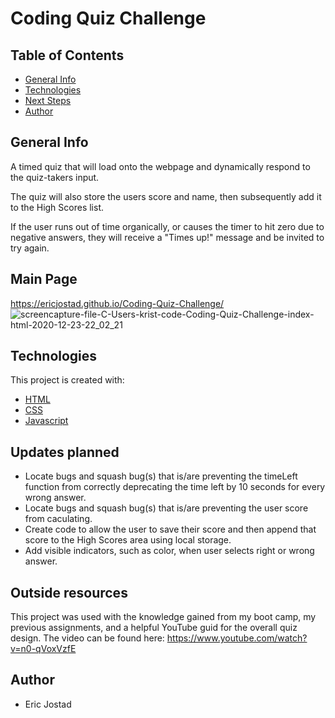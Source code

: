 # Coding Quiz Challenge

## Table of Contents
- [General Info](#general-info)
- [Technologies](#technologies)
- [Next Steps](#next-Steps)
- [Author](#author)

## General Info
A timed quiz that will load onto the webpage and dynamically respond to the quiz-takers input.

The quiz will also store the users score and name, then subsequently add it to the High Scores list. 

If the user runs out of time organically, or causes the timer to hit zero due to negative answers, they 
will receive a "Times up!" message and be invited to try again.

## Main Page
https://ericjostad.github.io/Coding-Quiz-Challenge/
![screencapture-file-C-Users-krist-code-Coding-Quiz-Challenge-index-html-2020-12-23-22_02_21](https://user-images.githubusercontent.com/71619046/103065107-98f56100-456a-11eb-9d26-a98a15dd20f4.png)

## Technologies
This project is created with:
- [HTML](https://html.com/)
- [CSS](https://www.w3.org/Style/CSS/Overview.en.html)
- [Javascript](https://www.javascript.com/)

## Updates planned
- Locate bugs and squash bug(s) that is/are preventing the timeLeft function from correctly deprecating the time left by 10 seconds for every wrong answer. 
- Locate bugs and squash bug(s) that is/are preventing the user score from caculating. 
- Create code to allow the user to save their score and then append that score to the High Scores area using local storage. 
- Add visible indicators, such as color, when user selects right or wrong answer. 

## Outside resources
This project was used with the knowledge gained from my boot camp, my previous assignments, and a helpful YouTube guid for the overall quiz design. The video can be found here: 
https://www.youtube.com/watch?v=n0-qVoxVzfE

## Author
- Eric Jostad